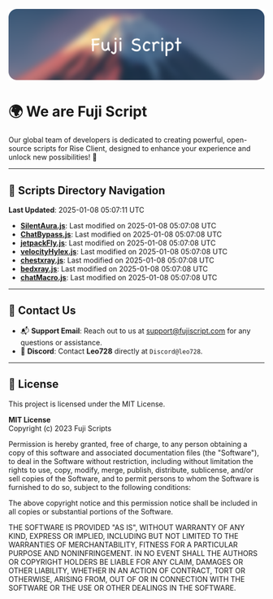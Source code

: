 ![Banner](.github/b.webp)

# 🌍 **We are Fuji Script**

Our global team of developers is dedicated to creating powerful, open-source scripts for Rise Client, designed to enhance your experience and unlock new possibilities! 🌟

---
<!-- SCRIPTS_NAVIGATION_START -->
## 📂 **Scripts Directory Navigation**

**Last Updated**: 2025-01-08 05:07:11 UTC

- **[SilentAura.js](scripts/SilentAura.js)**: Last modified on 2025-01-08 05:07:08 UTC
- **[ChatBypass.js](scripts/ChatBypass.js)**: Last modified on 2025-01-08 05:07:08 UTC
- **[jetpackFly.js](scripts/jetpackFly.js)**: Last modified on 2025-01-08 05:07:08 UTC
- **[velocityHylex.js](scripts/velocityHylex.js)**: Last modified on 2025-01-08 05:07:08 UTC
- **[chestxray.js](scripts/chestxray.js)**: Last modified on 2025-01-08 05:07:08 UTC
- **[bedxray.js](scripts/bedxray.js)**: Last modified on 2025-01-08 05:07:08 UTC
- **[chatMacro.js](scripts/chatMacro.js)**: Last modified on 2025-01-08 05:07:08 UTC

<!-- SCRIPTS_NAVIGATION_END -->

---

## 💬 **Contact Us**  
- 📬 **Support Email**: Reach out to us at [support@fujiscript.com](mailto:support@fujiscript.com) for any questions or assistance.  
- 💬 **Discord**: Contact **Leo728** directly at `Discord@leo728`.

---

## 📜 **License**

This project is licensed under the MIT License.  

**MIT License**  
Copyright (c) 2023 Fuji Scripts  

Permission is hereby granted, free of charge, to any person obtaining a copy of this software and associated documentation files (the "Software"), to deal in the Software without restriction, including without limitation the rights to use, copy, modify, merge, publish, distribute, sublicense, and/or sell copies of the Software, and to permit persons to whom the Software is furnished to do so, subject to the following conditions:  

The above copyright notice and this permission notice shall be included in all copies or substantial portions of the Software.  

THE SOFTWARE IS PROVIDED "AS IS", WITHOUT WARRANTY OF ANY KIND, EXPRESS OR IMPLIED, INCLUDING BUT NOT LIMITED TO THE WARRANTIES OF MERCHANTABILITY, FITNESS FOR A PARTICULAR PURPOSE AND NONINFRINGEMENT. IN NO EVENT SHALL THE AUTHORS OR COPYRIGHT HOLDERS BE LIABLE FOR ANY CLAIM, DAMAGES OR OTHER LIABILITY, WHETHER IN AN ACTION OF CONTRACT, TORT OR OTHERWISE, ARISING FROM, OUT OF OR IN CONNECTION WITH THE SOFTWARE OR THE USE OR OTHER DEALINGS IN THE SOFTWARE.  
